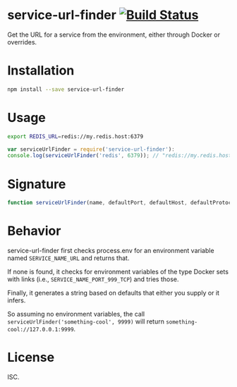 # service-url-finder [![Build Status](https://travis-ci.org/casetext/service-url-finder.svg)](https://travis-ci.org/casetext/service-url-finder)
Get the URL for a service from the environment, either through Docker or overrides.

# Installation
```bash
npm install --save service-url-finder
```

# Usage
```bash
export REDIS_URL=redis://my.redis.host:6379
```

```js
var serviceUrlFinder = require('service-url-finder'):
console.log(serviceUrlFinder('redis', 6379)); // "redis://my.redis.host:6379"
```

# Signature
```js
function serviceUrlFinder(name, defaultPort, defaultHost, defaultProtocol) { ... }
```

# Behavior

service-url-finder first checks process.env for an environment variable
named ```SERVICE_NAME_URL``` and returns that.

If none is found, it checks for environment variables of the type Docker sets with links
(i.e., ```SERVICE_NAME_PORT_999_TCP```) and tries those.

Finally, it generates a string based on defaults that either you supply or it infers.

So assuming no environment variables, the call ```serviceUrlFinder('something-cool', 9999)``` will return ```something-cool://127.0.0.1:9999```.

# License

ISC.
